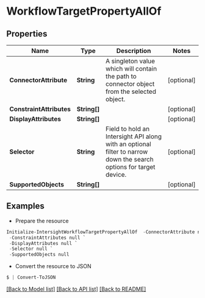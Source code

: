 # WorkflowTargetPropertyAllOf
## Properties

Name | Type | Description | Notes
------------ | ------------- | ------------- | -------------
**ConnectorAttribute** | **String** | A singleton value which will contain the path to connector object from the selected object. | [optional] 
**ConstraintAttributes** | **String[]** |  | [optional] 
**DisplayAttributes** | **String[]** |  | [optional] 
**Selector** | **String** | Field to hold an Intersight API along with an optional filter to narrow down the search options for target device. | [optional] 
**SupportedObjects** | **String[]** |  | [optional] 

## Examples

- Prepare the resource
```powershell
Initialize-IntersightWorkflowTargetPropertyAllOf  -ConnectorAttribute null `
 -ConstraintAttributes null `
 -DisplayAttributes null `
 -Selector null `
 -SupportedObjects null
```

- Convert the resource to JSON
```powershell
$ | Convert-ToJSON
```

[[Back to Model list]](../README.md#documentation-for-models) [[Back to API list]](../README.md#documentation-for-api-endpoints) [[Back to README]](../README.md)

